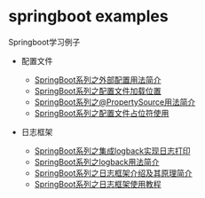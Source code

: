 # springboot examples
Springboot学习例子

* 配置文件
  * [SpringBoot系列之外部配置用法简介](https://blog.csdn.net/u014427391/article/details/102995991)
  * [SpringBoot系列之配置文件加载位置](https://blog.csdn.net/u014427391/article/details/102994600)
  * [SpringBoot系列之@PropertySource用法简介](https://blog.csdn.net/u014427391/article/details/102931513)
  * [SpringBoot系列之配置文件占位符使用](https://blog.csdn.net/u014427391/article/details/102985940)
  
* 日志框架
  * [SpringBoot系列之集成logback实现日志打印](https://blog.csdn.net/u014427391/article/details/86848207)
  * [SpringBoot系列之logback用法简介](https://blog.csdn.net/u014427391/article/details/103108094)
  * [SpringBoot系列之日志框架介绍及其原理简介](https://blog.csdn.net/u014427391/article/details/103082396) 
  * [SpringBoot系列之日志框架使用教程](https://blog.csdn.net/u014427391/article/details/103101517)


